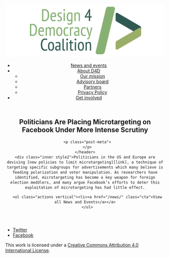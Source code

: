 <!DOCTYPE html>
<html lang="en_US"><head>
  <meta charset="utf-8">
  <meta http-equiv="X-UA-Compatible" content="IE=edge">
  <meta name="viewport" content="width=device-width, initial-scale=1">
  <link rel="apple-touch-icon" sizes="180x180" href="/assets/favicon/apple-touch-icon.png">
  <link rel="icon" type="image/png" sizes="32x32" href="/assets/favicon/favicon-32x32.png">
  <link rel="icon" type="image/png" sizes="16x16" href="/assets/favicon/favicon-16x16.png">
  <link rel="manifest" href="/site.webmanifest">
  <link rel="mask-icon" href="/assets/favicon/safari-pinned-tab.svg" color="#5bbad5">
  <meta name="msapplication-TileColor" content="#00aba9">
  <meta name="theme-color" content="#ffffff">

  
  <!-- Begin Jekyll SEO tag v2.4.0 -->
<title>Politicians Are Placing Microtargeting on Facebook Under More Intense Scrutiny | D4D Coalition</title>
<meta name="generator" content="Jekyll v3.7.3" />
<meta property="og:title" content="Politicians Are Placing Microtargeting on Facebook Under More Intense Scrutiny" />
<meta property="og:locale" content="en_US" />
<meta name="description" content="Politicians in the US and Europe are devising new policies to limit microtargeting, a technique of targeting specific subgroups for advertisements which many believe is feeding polarization and voter manipulation. As researchers have identified, microtargeting has become a key weapon for foreign election meddlers, and many argue Facebook’s efforts to deter this exploitation of microtargeting has had little effect." />
<meta property="og:description" content="Politicians in the US and Europe are devising new policies to limit microtargeting, a technique of targeting specific subgroups for advertisements which many believe is feeding polarization and voter manipulation. As researchers have identified, microtargeting has become a key weapon for foreign election meddlers, and many argue Facebook’s efforts to deter this exploitation of microtargeting has had little effect." />
<link rel="canonical" href="https://d4dcoalition.org/news/Politicians-Are-Placing-Microtargeting-on-Facebook-Under-More-Intense-Scrutiny.html" />
<meta property="og:url" content="https://d4dcoalition.org/news/Politicians-Are-Placing-Microtargeting-on-Facebook-Under-More-Intense-Scrutiny.html" />
<meta property="og:site_name" content="D4D Coalition" />
<meta property="og:type" content="article" />
<meta property="article:published_time" content="2018-08-16T00:00:00-04:00" />
<meta name="twitter:card" content="summary" />
<meta name="twitter:site" content="@design4dem" />
<meta name="google-site-verification" content="" />
<script type="application/ld+json">
{"description":"Politicians in the US and Europe are devising new policies to limit microtargeting, a technique of targeting specific subgroups for advertisements which many believe is feeding polarization and voter manipulation. As researchers have identified, microtargeting has become a key weapon for foreign election meddlers, and many argue Facebook’s efforts to deter this exploitation of microtargeting has had little effect.","@type":"BlogPosting","url":"https://d4dcoalition.org/news/Politicians-Are-Placing-Microtargeting-on-Facebook-Under-More-Intense-Scrutiny.html","publisher":{"@type":"Organization","logo":{"@type":"ImageObject","url":"https://d4dcoalition.org/assets/img/logos/d4d-logo.png"}},"headline":"Politicians Are Placing Microtargeting on Facebook Under More Intense Scrutiny","dateModified":"2018-08-16T00:00:00-04:00","datePublished":"2018-08-16T00:00:00-04:00","mainEntityOfPage":{"@type":"WebPage","@id":"https://d4dcoalition.org/news/Politicians-Are-Placing-Microtargeting-on-Facebook-Under-More-Intense-Scrutiny.html"},"@context":"http://schema.org"}</script>
<!-- End Jekyll SEO tag -->

  <link rel="stylesheet" href="/tarteaucitron/css/tarteaucitron.css">
  <link rel="stylesheet" href="/assets/main.css">

  <link type="application/atom+xml" rel="alternate" href="https://d4dcoalition.org/feed.xml" title="D4D Coalition" />

</head>
<body>
  <!-- Wrapper -->
  <div id="wrapper"><header class="" role="banner" id="header">
    <!-- Logo -->
    <div class="logo">
      <a class="site-title" rel="author" href="/"><img src="/assets/img/d4d-logo.png" alt="D4D Coalition" /></a>
    </div><!-- to do: figure out how to manage dropdown -->
      <!-- Nav -->
      <nav id="nav"><ul><li class="current">
            <a class="page-link" href="/news/">
              News and events
            </a></li><li class="">
            <a class="page-link icon fa-angle-down" href="/areas-focus/">
              About D4D
            </a><ul><li>
                  <a href="/areas-focus/">
                    Our mission
                  </a>
              </li><li>
                  <a href="/advisory-board/">
                    Advisory board
                  </a>
              </li><li>
                  <a href="/tech-supporting-partners/">
                    Partners
                  </a>
              </li><li>
                  <a href="/privacy-policy.html">
                    Privacy Policy
                  </a>
              </li></ul></li><li class="">
            <a class="page-link" href="/join-us/">
              Get involved
            </a></li></ul></nav></header>
<section class="main alt event" aria-label="Content">
    <header>
      <h2 class="post-title">Politicians Are Placing Microtargeting on Facebook Under More Intense Scrutiny</h2>
      

      <p class="post-meta">
      </p>
    </header>
    <div class="inner style2">Politicians in the US and Europe are devising [new policies to limit microtargeting][link], a technique of targeting specific subgroups for advertisements which many believe is feeding polarization and voter manipulation. As researchers have identified, microtargeting has become a key weapon for foreign election meddlers, and many argue Facebook’s efforts to deter this exploitation of microtargeting has had little effect.

[link]: https://www.nytimes.com/2018/08/16/technology/facebook-microtargeting-advertising.html



      <ul class="actions vertical"><li><a href="/news/" class="cta">View all News and Events</a></a>
      </ul>
  </div>
</section>
<footer id="footer" class="accent3">
  <ul class="icons">
    <li><a href="https://twitter.com/design4dem" class="icon alt fa-twitter"><span class="label">Twitter</span></a></li>
    <li><a href="https://www.facebook.com/Design4Democracy" class="icon alt fa-facebook"><span class="label">Facebook</span></a></li>
    <!--li><a href="#" class="icon alt fa-instagram"><span class="label">Instagram</span></a></li>
    <li><a href="#" class="icon alt fa-github"><span class="label">GitHub</span></a></li>
    <li><a href="#" class="icon alt fa-phone"><span class="label">Phone</span></a></li>
    <li><a href="#" class="icon alt fa-envelope-o"><span class="label">Email</span></a></li-->
  </ul>
  <p class="copyright">This work is licensed under a <a rel="license" href="http://creativecommons.org/licenses/by/4.0/">Creative Commons Attribution 4.0 International License</a>.</p>
</footer>
</div><!-- /wrapper -->
  <!-- Scripts -->
    <script src="/assets/js/scripts.min.js"></script><script src="/tarteaucitron/tarteaucitron.js"></script>
    <script type="text/javascript">
    (function($) {
      $(document).ready(function(){
        tarteaucitron.init({
          "hashtag": "#tarteaucitron", /* Automatically open the panel with the hashtag */
          "highPrivacy": false, /* disabling the auto consent feature on navigation? */
          "orientation": "top", /* the big banner should be on 'top' or 'bottom'? */
          "adblocker": false, /* Display a message if an adblocker is detected */
          "showAlertSmall": true, /* show the small banner on bottom right? */
          "cookieslist": true, /* Display the list of cookies installed ? */
          "removeCredit": false, /* remove the credit link? */
          //"cookieDomain": ".example.com" /* Domain name on which the cookie for the subdomains will be placed */
        });
      });
    })(jQuery);
    </script><script type="text/javascript">
  tarteaucitron.user.analyticsUa = 'UA-120811815-1';
  tarteaucitron.user.analyticsMore = function () { /* add here your optionnal ga.push() */ };
  (tarteaucitron.job = tarteaucitron.job || []).push('analytics');
</script></body>

</html>

